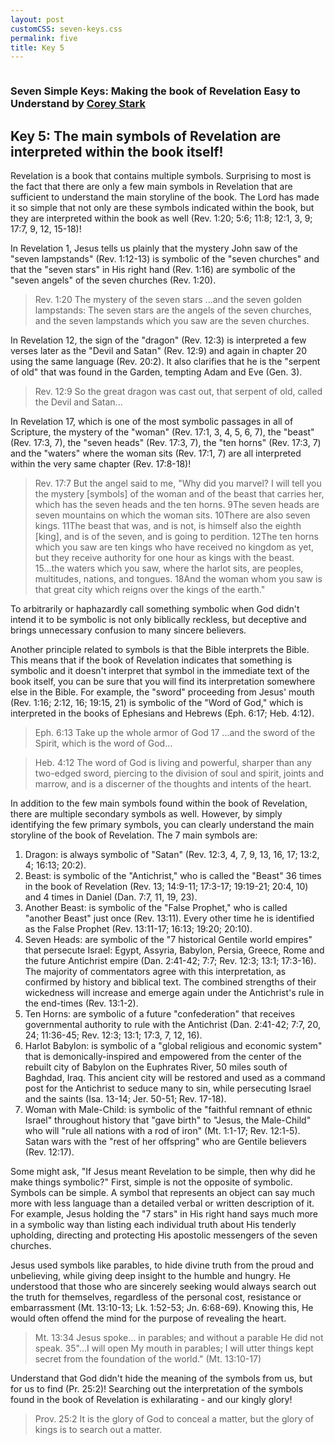 ```yaml
---
layout: post
customCSS: seven-keys.css
permalink: five
title: Key 5
---
```


<div class="article-header">
</div>

<article>

<div class="intro">
<a href="/"><img src="https://pbs.twimg.com/profile_images/2169145741/white_bowl__400x400.png" alt="" class="avatar"></a>

<h3 id="fittext_3">Seven Simple Keys: Making the book of Revelation Easy to Understand by <a href="http://coreystark.com">Corey Stark</a></h3>
<h1 id="fittext_2">Key 5: The main symbols of Revelation are interpreted within the book itself!</h1>

<script type="text/javascript">
$("#fittext_2").fitText(1, { minFontSize: '32px', maxFontSize: '50px' });
$("#fittext_3").fitText(1, { minFontSize: '18px', maxFontSize: '24px' });
</script>
</div>

Revelation is a book that contains multiple symbols. Surprising to most is the fact that there are only a few main symbols in Revelation that are sufficient to understand the main storyline of the book. The Lord has made it so simple that not only are these symbols indicated within the book, but they are interpreted within the book as well (Rev. 1:20; 5:6; 11:8; 12:1, 3, 9; 17:7, 9, 12, 15-18)!

In Revelation 1, Jesus tells us plainly that the mystery John saw of the "seven lampstands" (Rev. 1:12-13) is symbolic of the "seven churches" and that the "seven stars" in His right hand (Rev. 1:16) are symbolic of the "seven angels" of the seven churches (Rev. 1:20).

>Rev. 1:20 The mystery of the seven stars ...and the seven golden lampstands: The seven stars are the angels of the seven churches, and the seven lampstands which you saw are the seven churches.

In Revelation 12, the sign of the "dragon" (Rev. 12:3) is interpreted a few verses later as the "Devil and Satan" (Rev. 12:9) and again in chapter 20 using the same language (Rev. 20:2). It also clarifies that he is the "serpent of old" that was found in the Garden, tempting Adam and Eve (Gen. 3).

>Rev. 12:9 So the great dragon was cast out, that serpent of old, called the Devil and Satan...

In Revelation 17, which is one of the most symbolic passages in all of Scripture, the mystery of the "woman" (Rev. 17:1, 3, 4, 5, 6, 7), the "beast" (Rev. 17:3, 7), the "seven heads" (Rev. 17:3, 7), the "ten horns" (Rev. 17:3, 7) and the "waters" where the woman sits (Rev. 17:1, 7) are all interpreted within the very same chapter (Rev. 17:8-18)!

>Rev. 17:7 But the angel said to me, "Why did you marvel? I will tell you the mystery [symbols] of the woman and of the beast that carries her, which has the seven heads and the ten horns. 9The seven heads are seven mountains on which the woman sits. 10There are also seven kings. 11The beast that was, and is not, is himself also the eighth [king], and is of the seven, and is going to perdition. 12The ten horns which you saw are ten kings who have received no kingdom as yet, but they receive authority for one hour as kings with the beast. 15...the waters which you saw, where the harlot sits, are peoples, multitudes, nations, and tongues. 18And the woman whom you saw is that great city which reigns over the kings of the earth."

To arbitrarily or haphazardly call something symbolic when God didn't intend it to be symbolic is not only biblically reckless, but deceptive and brings unnecessary confusion to many sincere believers.

Another principle related to symbols is that the Bible interprets the Bible. This means that if the book of Revelation indicates that something is symbolic and it doesn't interpret that symbol in the immediate text of the book itself, you can be sure that you will find its interpretation somewhere else in the Bible. For example, the "sword" proceeding from Jesus' mouth (Rev. 1:16; 2:12, 16; 19:15, 21) is symbolic of the "Word of God," which is interpreted in the books of Ephesians and Hebrews (Eph. 6:17; Heb. 4:12).

>Eph. 6:13 Take up the whole armor of God 17 ...and the sword of the Spirit, which is the word of God...

>Heb. 4:12 The word of God is living and powerful, sharper than any two-edged sword, piercing to the division of soul and spirit, joints and marrow, and is a discerner of the thoughts and intents of the heart.

In addition to the few main symbols found within the book of Revelation, there are multiple secondary symbols as well. However, by simply identifying the few primary symbols, you can clearly understand the main storyline of the book of Revelation. The 7 main symbols are:

1. Dragon: is always symbolic of "Satan" (Rev. 12:3, 4, 7, 9, 13, 16, 17; 13:2, 4; 16:13; 20:2).
2. Beast: is symbolic of the "Antichrist," who is called the "Beast" 36 times in the book of Revelation (Rev. 13; 14:9-11; 17:3-17; 19:19-21; 20:4, 10) and 4 times in Daniel (Dan. 7:7, 11, 19, 23).
3. Another Beast: is symbolic of the "False Prophet," who is called "another Beast" just once (Rev. 13:11). Every other time he is identified as the False Prophet (Rev. 13:11-17; 16:13; 19:20; 20:10).
4. Seven Heads: are symbolic of the "7 historical Gentile world empires" that persecute Israel: Egypt, Assyria, Babylon, Persia, Greece, Rome and the future Antichrist empire (Dan. 2:41-42; 7:7; Rev. 12:3; 13:1; 17:3-16). The majority of commentators agree with this interpretation, as confirmed by history and biblical text. The combined strengths of their wickedness will increase and emerge again under the Antichrist's rule in the end-times (Rev. 13:1-2).
5. Ten Horns: are symbolic of a future "confederation" that receives governmental authority to rule with the Antichrist (Dan. 2:41-42; 7:7, 20, 24; 11:36-45; Rev. 12:3; 13:1; 17:3, 7, 12, 16).
6. Harlot Babylon: is symbolic of a "global religious and economic system" that is demonically-inspired and empowered from the center of the rebuilt city of Babylon on the Euphrates River, 50 miles south of Baghdad, Iraq. This ancient city will be restored and used as a command post for the Antichrist to seduce many to sin, while persecuting Israel and the saints (Isa. 13-14; Jer. 50-51; Rev. 17-18).
7. Woman with Male-Child: is symbolic of the "faithful remnant of ethnic Israel" throughout history that "gave birth" to "Jesus, the Male-Child" who will "rule all nations with a rod of iron" (Mt. 1:1-17; Rev. 12:1-5). Satan wars with the "rest of her offspring" who are Gentile believers (Rev. 12:17).

Some might ask, "If Jesus meant Revelation to be simple, then why did he make things symbolic?" First, simple is not the opposite of symbolic. Symbols can be simple. A symbol that represents an object can say much more with less language than a detailed verbal or written description of it. For example, Jesus holding the "7 stars" in His right hand says much more in a symbolic way than listing each individual truth about His tenderly upholding, directing and protecting His apostolic messengers of the seven churches.

Jesus used symbols like parables, to hide divine truth from the proud and unbelieving, while giving deep insight to the humble and hungry. He understood that those who are sincerely seeking would always search out the truth for themselves, regardless of the personal cost, resistance or embarrassment (Mt. 13:10-13; Lk. 1:52-53; Jn. 6:68-69). Knowing this, He would often offend the mind for the purpose of revealing the heart.

>Mt. 13:34 Jesus spoke... in parables; and without a parable He did not speak. 35"...I will open My mouth in parables; I will utter things kept secret from the foundation of the world." (Mt. 13:10-17)

Understand that God didn't hide the meaning of the symbols from us, but for us to find (Pr. 25:2)! Searching out the interpretation of the symbols found in the book of Revelation is exhilarating - and our kingly glory!

>Prov. 25:2 It is the glory of God to conceal a matter, but the glory of kings is to search out a matter.

</article>
